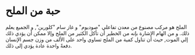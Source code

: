# حبة من الملح

الملح هو مركب مصنوع من معدن تفاعلي "صوديوم" و غاز سام "كلورين", و الجميع يعلم
ذلك. و من الهام الإشارة بإنه من الخطير أن تأكل الكثير من الملح وإلا ممكن أن يؤدي
ذلك إلي الموت, حيث أن تناول كمية من الملح تساوي واحد على الألف من وزن جسم
الإنسان دفعةً واحدة عادة يؤدي إلى ذلك.
